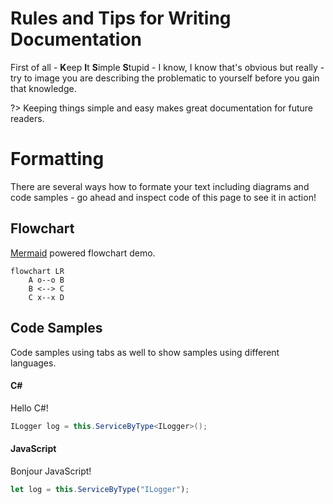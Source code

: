 # Rules and Tips for Writing Documentation

First of all - **K**eep **I**t **S**imple **S**tupid - I know, I know that's obvious but really - try to image you are describing the problematic to yourself before you gain that knowledge.

?> Keeping things simple and easy makes great documentation for future readers.

# Formatting

There are several ways how to formate your text including diagrams and code samples - go ahead and inspect code of this page to see it in action!

## Flowchart

[Mermaid](https://mermaid-js.github.io/mermaid/#/) powered flowchart demo.

```mermaid
flowchart LR
    A o--o B
    B <--> C
    C x--x D
```

## Code Samples

Code samples using tabs as well to show samples using different languages.

<!-- tabs:start -->
#### **C#**

Hello C#!

```csharp
ILogger log = this.ServiceByType<ILogger>();
```

#### **JavaScript**

Bonjour JavaScript!

```javascript
let log = this.ServiceByType("ILogger");
```
<!-- tabs:end -->
